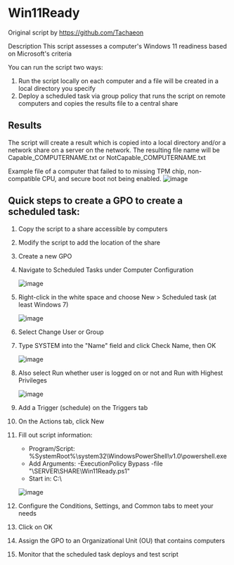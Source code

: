 # Win11Ready

Original script by https://github.com/Tachaeon

Description
This script assesses a computer's Windows 11 readiness based on Microsoft's criteria

You can run the script two ways:
1. Run the script locally on each computer and a file will be created in a local directory you specify
2. Deploy a scheduled task via group policy that runs the script on remote computers and copies the results file to a central share

## Results
The script will create a result which is copied into a local directory and/or a network share on a server on the network. The resulting file name will be Capable_COMPUTERNAME.txt or NotCapable_COMPUTERNAME.txt

Example file of a computer that failed to to missing TPM chip, non-compatible CPU, and secure boot not being enabled.
![image](https://github.com/user-attachments/assets/7fbb445e-93ae-4ed3-be3b-bb68f0557c2b)

## Quick steps to create a GPO to create a scheduled task:
1. Copy the script to a share accessible by computers
2. Modify the script to add the location of the share
3. Create a new GPO
4. Navigate to Scheduled Tasks under Computer Configuration

    ![image](https://github.com/user-attachments/assets/35e2994e-046c-4c6c-a69c-95ffb7d2b447)

5. Right-click in the white space and choose New > Scheduled task (at least Windows 7)

    ![image](https://github.com/user-attachments/assets/7b23961f-d629-45b6-848f-1e45677de6ec)

6. Select Change User or Group
7. Type SYSTEM into the "Name" field and click Check Name, then OK

    ![image](https://github.com/user-attachments/assets/abf8d3cf-6efc-4a38-9da2-3a364ea71246)

8. Also select Run whether user is logged on or not and Run with Highest Privileges

    ![image](https://github.com/user-attachments/assets/631470e2-96c1-48dc-b5fa-d6c29f6de617)

9. Add a Trigger (schedule) on the Triggers tab
10. On the Actions tab, click New
11. Fill out script information:
    - Program/Script: %SystemRoot%\system32\WindowsPowerShell\v1.0\powershell.exe
    - Add Arguments: -ExecutionPolicy Bypass -file "\\SERVER\SHARE\Win11Ready.ps1"
    - Start in: C:\
   
    ![image](https://github.com/user-attachments/assets/8699a161-610c-4bfc-851d-6efce7fe236c)

12. Configure the Conditions, Settings, and Common tabs to meet your needs
13. Click on OK
14. Assign the GPO to an Organizational Unit (OU) that contains computers
15. Monitor that the scheduled task deploys and test script
